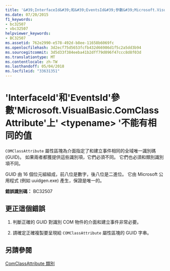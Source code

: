 ```yaml
---
title: '&#39;InterfaceId&#39;和&#39;EventsId&#39;參數&#39;Microsoft.VisualBasic.ComClassAttribute&#39;上&#39; &lt;typename&gt; &#39;不能有相同的值'
ms.date: 07/20/2015
f1_keywords:
- bc32507
- vbc32507
helpviewer_keywords:
- BC32507
ms.assetid: 762e2990-e578-492d-b8ee-11658b6069fc
ms.openlocfilehash: 3d2ecf75d5653fcfb432d66986d1f5c2a5dd3b94
ms.sourcegitcommit: 3d5d33f384eeba41b2dff79d096f47ccc8d8f03d
ms.translationtype: MT
ms.contentlocale: zh-TW
ms.lasthandoff: 05/04/2018
ms.locfileid: "33631351"
---
```

# <a name="39interfaceid39-and-39eventsid39-parameters-for-39microsoftvisualbasiccomclassattribute39-on-39lttypenamegt39-cannot-have-the-same-value"></a>&#39;InterfaceId&#39;和&#39;EventsId&#39;參數&#39;Microsoft.VisualBasic.ComClassAttribute&#39;上&#39; &lt;typename&gt; &#39;不能有相同的值
`COMClassAttribute` 屬性區塊為介面指定了和建立事件相同的全域唯一識別碼 (GUID)。 如果兩者都獲提供這些識別項，它們必須不同。 它們也必須和類別識別項不同。  
  
 GUID 由 16 個位元組組成，前八位是數字，後八位是二進位。 它由 Microsoft 公用程式 (例如 uuidgen.exe) 產生，保證是唯一的。  
  
 **錯誤識別碼：** BC32507  
  
## <a name="to-correct-this-error"></a>更正這個錯誤  
  
1.  判斷正確的 GUID 對識別 COM 物件的介面和建立事件非常必要。  
  
2.  請確定正確複製要呈現給 `COMClassAttribute` 屬性區塊的 GUID 字串。  
  
## <a name="see-also"></a>另請參閱  
   
   
 [ComClassAttribute 類別](http://msdn.microsoft.com/library/5c2f0835-9210-47dc-bc59-5c1769953574)
